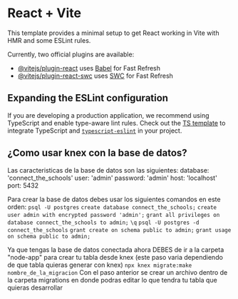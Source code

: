 # React + Vite

This template provides a minimal setup to get React working in Vite with HMR and some ESLint rules.

Currently, two official plugins are available:

- [@vitejs/plugin-react](https://github.com/vitejs/vite-plugin-react/blob/main/packages/plugin-react/README.md) uses [Babel](https://babeljs.io/) for Fast Refresh
- [@vitejs/plugin-react-swc](https://github.com/vitejs/vite-plugin-react-swc) uses [SWC](https://swc.rs/) for Fast Refresh

## Expanding the ESLint configuration

If you are developing a production application, we recommend using TypeScript and enable type-aware lint rules. Check out the [TS template](https://github.com/vitejs/vite/tree/main/packages/create-vite/template-react-ts) to integrate TypeScript and [`typescript-eslint`](https://typescript-eslint.io) in your project.
 

## ¿Como usar knex con la base de datos?
Las caracteristicas de la base de datos son las siguientes:
    database: 'connect_the_schools'
    user: 'admin'
    password: 'admin'
    host: 'localhost'
    port: 5432

Para crear la base de datos debes usar los siguientes comandos en este orden:
`psql -U postgres`
`create database connect_the_schools;`
`create user admin with encrypted password 'admin';`
`grant all privileges on database connect_the_schools to admin;`
`\q`
`psql -U postgres -d connect_the_schools`
`grant create on schema public to admin;`
`grant usage on schema public to admin;`

Ya que tengas la base de datos conectada ahora DEBES de ir a la carpeta "node-app" para crear tu tabla desde knex (este paso varia dependiendo de que tabla quieras generar con knex)
`npx knex migrate:make nombre_de_la_migracion`
Con el paso anterior se crear un archivo dentro de la carpeta migrations en donde podras editar lo que tendra tu tabla que quieras desarrollar
